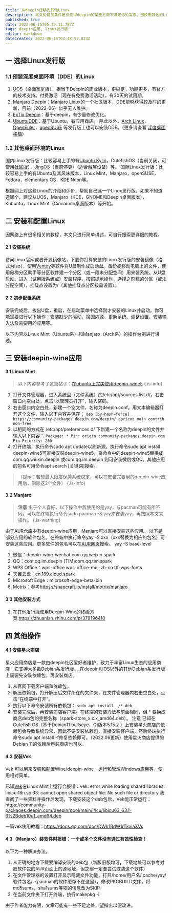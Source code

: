 ```yaml
---
title: 从deepin迁移到其他Linux
description: 本文的前提条件是你觉得deepin的某些方面不满足你的需求，想换用其他的Linux发行版。本文主要帮助你选择一个Linux发行版和安装部分为deepin开发的应用。 以下操作可能需要一定的动手能力和耐心。
published: true
date: 2022-06-15T05:39:11.787Z
tags: deepin应用, linux发行版
editor: markdown
dateCreated: 2022-06-15T03:48:57.823Z
---
```


## 一 选择Linux发行版
### 1.1 预装深度桌面环境（DDE）的Linux
1. [UOS](https://www.chinauos.com/)（桌面家庭版）：相当于Deepin的商业版本，更稳定，功能更多，有官方的技术支持。付费激活（现在有免费激活活动），有30天的试用期。
2. [Manjaro Deepin](https://manjaro.org/download/#Community)：[Manjaro Linux](https://manjaro.org/)的一个社区版本，DDE能够获得较及时的更新，目前（2022-06）似乎无人维护。
3. [ExTix Deepin](https://www.extix.se/)：基于deepin，有少量修改优化。
4. [UbuntuDDE](https://ubuntudde.com/)：基于Ubuntu，有应用商店。
除此以外，[Arch Linux](https://archlinux.org/)，[OpenEuler](https://www.openeuler.org/zh/)，[openSUSE](https://www.opensuse.org/) 等发行版上也可以安装DDE。（更多请查看 [深度桌面移植](https://www.deepin.org/zh/dde/desktop-transplantation/)）
### 1.2 其他桌面环境的Linux
国内Linux发行版：比较容易上手的有[Ubuntu Kylin](https://www.ubuntukylin.com/)，CutefishOS（当前关闭，可使用[社区版](https://www.piscesys.com/)），[JingOS](https://cn.jingos.com/)（当前停更）（适合触屏设备）等。
国际Linux发行版：比较容易上手的有Ubuntu及其风味版本，Linux Mint，Manjaro，openSUSE，Fedora，elementary OS，KDE Neon等。

根据网上对这些Linux的介绍和评价，帮助自己选一个Linux发行版。如果不知道选哪个，建议从UOS，Manjaro（KDE，GNOME和Deepin桌面版本），Kubuntu，Linux Mint（Cinnamon桌面版本）等开始。
## 二 安装和配置Linux
因网络上有很多相关的教程，本文只进行简单讲述，可自行搜索更详细的教程。
#### 2.1 安装系统
访问Linux官网或者开源镜像站，下载你打算安装的Linux发行版的安装镜像（格式为iso），使用[Ventoy](https://ventoy.net/cn/index.html)等软件将U盘制作成启动盘。备份或移动电脑上的文件，使用傲梅分区助手等分区软件建一个分区（或一段未分配空间）用来装系统。从U盘启动，进入（试用版系统或）安装程序，按照提示操作，选择之前建的分区（或未分配空间），挂载点设置为/（其他挂载点分区按需设置）。
#### 2.2 初步配置系统
安装完成后，拔出U盘，重启，在启动菜单中选择刚才安装的Linux并启动。你可能需要进行以下操作：安装缺少的驱动、换国内源、更新系统、调整设置、安装输入法及需要用的应用等。

以下内容以Linux Mint（Ubuntu系）和Manjaro（Arch系）的操作为例进行讲述。
## 三 安装deepin-wine应用
#### 3.1 Linux Mint
> 以下内容参考了这篇帖子：[在ubuntu上完美使用deepin-wine5](https://bbs.deepin.org/zh/post/204884)
{.is-info}

1. 打开文件管理器，进入系统盘（文件系统）的/etc/apt/sources.list.d/，右击窗口内空白处，点击“以管理员打开”，输入密码。
2. 右击窗口内空白处，新建一个空文件，名称为deepin.conf。用文本编辑器打开这个文件，输入以下内容并保存：
`deb [by-hash=force] https://community-packages.deepin.com/deepin/ apricot main contrib non-free`
3. 以相同的方式在 /etc/apt/preferences.d/ 下新建一个名称为deepin的文件并输入以下内容：
`Package: *
Pin: origin community-packages.deepin.com
Pin-Priority: 200`
4. 打开终端，执行命令sudo apt update以刷新源。执行命令sudo apt install deepin-wine5可直接安装deepin-wine5，将命令中的deepin-wine5替换成com.qq.weixin.deepin 或com.qq.im.deepin 则可安装微信或QQ。其他应用的包名可用命令apt search [关键词]搜索。
> （提示：若想最大限度保持系统稳定，可以在安装完要用的deepin-wine应用后，删除这2个文件）
{.is-info}

#### 3.2 Manjaro
> **注意**  出于个人喜好，以下操作中我使用的是yay，与pacman可能有所不同。可以在终端执行命令sudo pacman -S yay来安装yay，再按照本文来操作。
{.is-warning}

由于AUR仓库中有deepin-wine应用，Manjaro可以直接安装这些应用。
以下是部分应用的软件包名，在终端中执行命令yay -S xxx（xxx替换为相应的包名）可安装这些应用。更多软件的包名可以在[AUR网页](https://aur.archlinux.org/)搜索。
yay -S base-level
1. 微信：deepin-wine-wechat com.qq.weixin.spark
2. QQ：com.qq.im.deepin (TIM)com.qq.tim.spark
3. WPS Office：wps-office wps-office-mui-zh-cn ttf-wps-fonts
4. 天翼云盘：cn.189.cloud.spark 
5. Microsoft Edge：microsoft-edge-beta-bin
6. Motrix：参考<https://snapcraft.io/install/motrix/manjaro>

#### 3.3 其他安装方式
1. 在其他发行版使用Deepin-Wine的终级方案:<https://zhuanlan.zhihu.com/p/379196410>
## 四 其他操作
#### 4.1 安装星火商店
星火应用商店是一款由deepin社区爱好者维护，致力于丰富Linux生态的应用商店，它支持大多数Debian系发行版。
在deepin/UOS以外的其他Debian系发行版上需要先安装依赖包，再安装商店。
1. 从官网下载客户端和依赖包。
2. 解压依赖包，打开解压后文件所在的文件夹，在文件管理器内右击空白处，点击“在终端中打开”。
3. 执行以下命令安装所有依赖包：
`sudo apt install ./*.deb`
4. 安装完成后，再安装商店客户端。在终端的安装方法与前面相同，但 * 要换成商店deb包的完整名称（spark-store_x.x.x_amd64.deb）。
注意  已知在Cutefish OS（基于Debian11 bullseye，Qt版本5.15.2 ）上安装星火商店的依赖包会导致系统异常，因此不要安装依赖包，直接安装客户端，然后终端执行命令sudo apt install -f修复依赖即可。（2022.06更新）使用星火商店提供的Debian 11的依赖后再装商店也可以。
#### 4.2 安装Vek
Vek 可以用来安装和配置Wine/deepin-wine，运行和管理Windows应用等，使用相对简单。

已知[Vek](https://jacklee02.gitee.io/vek/)在Linux Mint上运行会报错：vek: error while loading shared libraries: libicui18n.so.63: cannot open shared object file: No such file or directory
我查阅了一些资料并操作后发现，下载安装这个deb包后，Vek能正常运行：<https://community-packages.deepin.com/deepin/pool/main/i/icu/libicu63_63.1-6%2Bdeb10u1_amd64.deb>

一篇vek使用教程：<https://docs.qq.com/doc/DWk1BdW1rTkxiaXVs>

#### 4.3（Manjaro）装软件时报错：一个或多个文件没有通过有效性检查！
以下为一种解决办法。
1. 从正确的地方下载要编译安装的deb包（新版旧版均可，下载地址可以参考对应软件包的AUR页面上的源地址，但之前一定要尝试过装这个软件）
2. 在文件管理器的设置打开显示隐藏文件功能，打开/home/用户名/.cache/yay/软件包名/（pacman的软件缓存不在这里），修改PKGBUILD文件，将md5sums，sha1sums等项的信息改为SKIP
3. 在当前文件夹下打开终端，执行makepkg -i


由于作者能力有限，文章可能有一些不足之处，望指出以便改进。